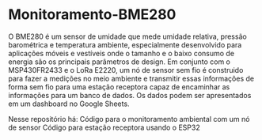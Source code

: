 # Monitoramento-BME280
O BME280 é um sensor de umidade que mede umidade relativa, pressão barométrica e temperatura ambiente, especialmente desenvolvido para aplicações móveis e vestíveis onde o tamanho e o baixo consumo de energia são os principais parâmetros de design. 
Em conjunto com o MSP430FR2433 e o LoRa E2220, um nó de sensor sem fio é construido para fazer a medições no meio ambiente e transmitir essas informações de forma sem fio para uma estação receptora capaz de encaminhar as informações para um banco de dados. Os dados podem ser apresentados em um dashboard no Google Sheets.

Nesse repositório há:
Código para o monitoramento ambiental com um nó de sensor
Código para estação receptora usando o ESP32

